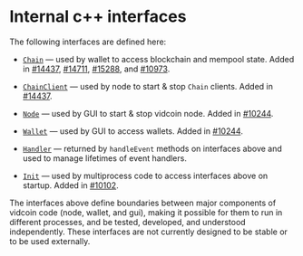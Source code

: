 # Internal c++ interfaces

The following interfaces are defined here:

* [`Chain`](chain.h) — used by wallet to access blockchain and mempool state. Added in [#14437](https://github.com/vidcoin/vidcoin/pull/14437), [#14711](https://github.com/vidcoin/vidcoin/pull/14711), [#15288](https://github.com/vidcoin/vidcoin/pull/15288), and [#10973](https://github.com/vidcoin/vidcoin/pull/10973).

* [`ChainClient`](chain.h) — used by node to start & stop `Chain` clients. Added in [#14437](https://github.com/vidcoin/vidcoin/pull/14437).

* [`Node`](node.h) — used by GUI to start & stop vidcoin node. Added in [#10244](https://github.com/vidcoin/vidcoin/pull/10244).

* [`Wallet`](wallet.h) — used by GUI to access wallets. Added in [#10244](https://github.com/vidcoin/vidcoin/pull/10244).

* [`Handler`](handler.h) — returned by `handleEvent` methods on interfaces above and used to manage lifetimes of event handlers.

* [`Init`](init.h) — used by multiprocess code to access interfaces above on startup. Added in [#10102](https://github.com/vidcoin/vidcoin/pull/10102).

The interfaces above define boundaries between major components of vidcoin code (node, wallet, and gui), making it possible for them to run in different processes, and be tested, developed, and understood independently. These interfaces are not currently designed to be stable or to be used externally.
